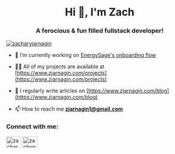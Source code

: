 <h1 align="center">Hi 👋, I'm Zach</h1>
<h3 align="center">A ferocious & fun filled fullstack developer!</h3>

<p align="left"> <a href="https://github.com/ryo-ma/github-profile-trophy"><img src="https://github-profile-trophy.vercel.app/?username=zacharyjarnagin" alt="zacharyjarnagin" /></a> </p>

- 🔭 I’m currently working on [EnergySage's onboarding flow](https://www.energysage.com/)

- 👨‍💻 All of my projects are available at [https://www.zjarnagin.com/projects](https://www.zjarnagin.com/projects)

- 📝 I regularly write articles on [https://www.zjarnagin.com/blog](https://www.zjarnagin.com/blog)

- 📫 How to reach me **zjarnagin1@gmail.com**

<h3 align="left">Connect with me:</h3>
<p align="left">
<a href="https://linkedin.com/in/zachary-jarnagin" target="blank"><img align="center" src="https://raw.githubusercontent.com/rahuldkjain/github-profile-readme-generator/master/src/images/icons/Social/linked-in-alt.svg" alt="zachary-jarnagin" height="30" width="40" /></a>
<a href="https://instagram.com/zachonwack" target="blank"><img align="center" src="https://raw.githubusercontent.com/rahuldkjain/github-profile-readme-generator/master/src/images/icons/Social/instagram.svg" alt="zachonwack" height="30" width="40" /></a>
</p>

